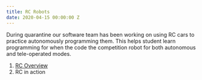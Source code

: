 ```yaml
---
title: RC Robots
date: 2020-04-15 00:00:00 Z
---
```


During quarantine our software team has been working on using RC cars to practice autonomously programming them. This helps student learn programming for when the code the competition robot for both autonomous and tele-operated modes.

1. [RC Overview](https://docs.google.com/presentation/d/1cCzxDdymrCvv4baDHqeTO_BpOniDoUth-gmCQQ9herI/edit?usp=sharing)
1. RC in action